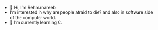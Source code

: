 - 👋 Hi, I’m Rehmanareeb
-  I’m interested in why are people afraid to die? and also in software side of the computer world.
- 🌱 I’m currently learning C.



<!---
Rehmanareeb/Rehmanareeb is a ✨ special ✨ repository because its `README.md` (this file) appears on your GitHub profile.
You can click the Preview link to take a look at your changes.
--->
